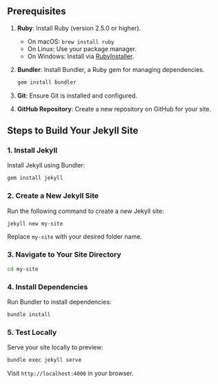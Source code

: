## Prerequisites

1. **Ruby**: Install Ruby (version 2.5.0 or higher).
    - On macOS: `brew install ruby`
    - On Linux: Use your package manager.
    - On Windows: Install via [RubyInstaller](https://rubyinstaller.org/).

2. **Bundler**: Install Bundler, a Ruby gem for managing dependencies.
    ```bash
    gem install bundler
    ```

3. **Git**: Ensure Git is installed and configured.

4. **GitHub Repository**: Create a new repository on GitHub for your site.

## Steps to Build Your Jekyll Site

### 1. Install Jekyll
Install Jekyll using Bundler:
```bash
gem install jekyll
```

### 2. Create a New Jekyll Site
Run the following command to create a new Jekyll site:
```bash
jekyll new my-site
```
Replace `my-site` with your desired folder name.

### 3. Navigate to Your Site Directory
```bash
cd my-site
```

### 4. Install Dependencies
Run Bundler to install dependencies:
```bash
bundle install
```

### 5. Test Locally
Serve your site locally to preview:
```bash
bundle exec jekyll serve
```
Visit `http://localhost:4000` in your browser.
